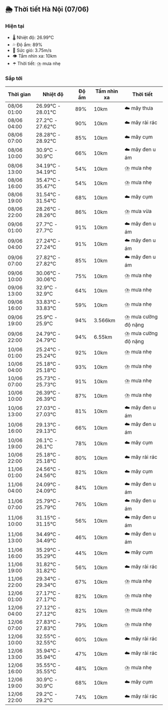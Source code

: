 ## 🌦️ Thời tiết Hà Nội (07/06)

### Hiện tại

- 🌡️ Nhiệt độ: 26.99℃
- 💦 Độ ẩm: 89%
- 💨 Sức gió: 3.75m/s
- 👁️ Tầm nhìn xa: 10km
- ☂️ Thời tiết: ⛈️ mưa nhẹ

### Sắp tới

| Thời gian | Nhiệt độ | Độ ẩm | Tầm nhìn xa | Thời tiết |
| --- | --- | --- | --- | --- |
| 08/06 01:00 | 26.99℃ - 28.01℃ | 89% | 10km | ☁️ mây thưa |
| 08/06 04:00 | 27.2℃ - 27.62℃ | 90% | 10km | ☁️ mây rải rác |
| 08/06 07:00 | 28.28℃ - 28.92℃ | 85% | 10km | ☁️ mây cụm |
| 08/06 10:00 | 30.9℃ - 30.9℃ | 66% | 10km | ☁️ mây đen u ám |
| 08/06 13:00 | 34.19℃ - 34.19℃ | 54% | 10km | ⛈️ mưa nhẹ |
| 08/06 16:00 | 35.47℃ - 35.47℃ | 54% | 10km | ⛈️ mưa nhẹ |
| 08/06 19:00 | 31.54℃ - 31.54℃ | 68% | 10km | ☁️ mây cụm |
| 08/06 22:00 | 28.26℃ - 28.26℃ | 86% | 10km | ⛈️ mưa vừa |
| 09/06 01:00 | 27.7℃ - 27.7℃ | 91% | 10km | ☁️ mây đen u ám |
| 09/06 04:00 | 27.24℃ - 27.24℃ | 91% | 10km | ☁️ mây đen u ám |
| 09/06 07:00 | 27.82℃ - 27.82℃ | 85% | 10km | ☁️ mây đen u ám |
| 09/06 10:00 | 30.06℃ - 30.06℃ | 75% | 10km | ⛈️ mưa nhẹ |
| 09/06 13:00 | 32.9℃ - 32.9℃ | 64% | 10km | ⛈️ mưa nhẹ |
| 09/06 16:00 | 33.83℃ - 33.83℃ | 59% | 10km | ⛈️ mưa nhẹ |
| 09/06 19:00 | 25.9℃ - 25.9℃ | 94% | 3.566km | ⛈️ mưa cường độ nặng |
| 09/06 22:00 | 24.79℃ - 24.79℃ | 94% | 6.55km | ⛈️ mưa cường độ nặng |
| 10/06 01:00 | 25.24℃ - 25.24℃ | 92% | 10km | ⛈️ mưa nhẹ |
| 10/06 04:00 | 25.18℃ - 25.18℃ | 93% | 10km | ⛈️ mưa nhẹ |
| 10/06 07:00 | 25.73℃ - 25.73℃ | 91% | 10km | ⛈️ mưa nhẹ |
| 10/06 10:00 | 26.39℃ - 26.39℃ | 87% | 10km | ⛈️ mưa nhẹ |
| 10/06 13:00 | 27.03℃ - 27.03℃ | 81% | 10km | ☁️ mây đen u ám |
| 10/06 16:00 | 29.13℃ - 29.13℃ | 66% | 10km | ☁️ mây đen u ám |
| 10/06 19:00 | 26.1℃ - 26.1℃ | 78% | 10km | ☁️ mây cụm |
| 10/06 22:00 | 25.18℃ - 25.18℃ | 80% | 10km | ☁️ mây rải rác |
| 11/06 01:00 | 24.56℃ - 24.56℃ | 82% | 10km | ☁️ mây cụm |
| 11/06 04:00 | 24.09℃ - 24.09℃ | 84% | 10km | ☁️ mây đen u ám |
| 11/06 07:00 | 25.79℃ - 25.79℃ | 76% | 10km | ☁️ mây đen u ám |
| 11/06 10:00 | 31.15℃ - 31.15℃ | 56% | 10km | ☁️ mây đen u ám |
| 11/06 13:00 | 34.49℃ - 34.49℃ | 46% | 10km | ☁️ mây đen u ám |
| 11/06 16:00 | 35.29℃ - 35.29℃ | 44% | 10km | ☁️ mây cụm |
| 11/06 19:00 | 31.82℃ - 31.82℃ | 56% | 10km | ☁️ mây rải rác |
| 11/06 22:00 | 29.34℃ - 29.34℃ | 67% | 10km | ⛈️ mưa nhẹ |
| 12/06 01:00 | 27.17℃ - 27.17℃ | 82% | 10km | ⛈️ mưa nhẹ |
| 12/06 04:00 | 27.12℃ - 27.12℃ | 82% | 10km | ⛈️ mưa nhẹ |
| 12/06 07:00 | 27.83℃ - 27.83℃ | 79% | 10km | ⛈️ mưa nhẹ |
| 12/06 10:00 | 32.55℃ - 32.55℃ | 60% | 10km | ☁️ mây rải rác |
| 12/06 13:00 | 35.94℃ - 35.94℃ | 47% | 10km | ☁️ mây rải rác |
| 12/06 16:00 | 35.55℃ - 35.55℃ | 48% | 10km | ⛈️ mưa nhẹ |
| 12/06 19:00 | 30.9℃ - 30.9℃ | 68% | 10km | ☁️ mây cụm |
| 12/06 22:00 | 29.2℃ - 29.2℃ | 74% | 10km | ☁️ mây rải rác |
